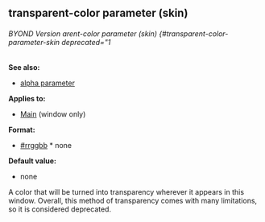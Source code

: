 ## transparent-color parameter (skin) 
###### BYOND Version arent-color parameter (skin) {#transparent-color-parameter-skin deprecated="1
**See also:**
*   [alpha parameter](/ref/%7Bskin%7D/param/alpha.md) 
<!-- -->
**Applies to:**
*   [Main](/ref/%7Bskin%7D/control/main.md)  (window only)
<!-- -->
**Format:**
*   [#rrggbb](/ref/%7B%7Bappendix%7D%7D/html-colors.md) *   none
<!-- -->
**Default value:**
*   none


A color that will be turned into transparency wherever it
appears in this window. Overall, this method of transparency comes with
many limitations, so it is considered deprecated.
